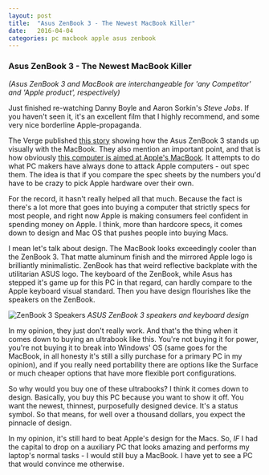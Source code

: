 ```yaml
---
layout: post
title:  "Asus ZenBook 3 - The Newest MacBook Killer"
date:   2016-04-04
categories: pc macbook apple asus zenbook
---
```


### Asus ZenBook 3 - The Newest MacBook Killer

*(Asus ZenBook 3 and MacBook are interchangeable for 'any Competitor' and 'Apple product', respectively)*

Just finished re-watching Danny Boyle and Aaron Sorkin's *Steve Jobs*.  If you haven't seen it, it's an excellent film that I highly recommend, and some very nice borderline Apple-propaganda.

The Verge published [this story](http://www.theverge.com/circuitbreaker/2016/5/30/11810132/asus-zenbook-3-apple-macbook-photo-comparison) showing how the Asus ZenBook 3 stands up visually with the MacBook.  They also mention an important point, and that is how obviously [this computer is aimed at Apple's MacBook](http://www.theverge.com/circuitbreaker/2016/5/30/11810152/asus-zenbook-3-release-date-price-specs-computex-2016).  It attempts to do what PC makers have always done to attack Apple computers - out spec them.  The idea is that if you compare the spec sheets by the numbers you'd have to be crazy to pick Apple hardware over their own.

For the record, it hasn't really helped all that much.  Because the fact is there's a lot more that goes into buying a computer that strictly specs for most people, and right now Apple is making consumers feel confident in spending money on Apple.  I think, more than hardcore specs, it comes down to design and Mac OS that pushes people into buying Macs.

I mean let's talk about design.  The MacBook looks exceedingly cooler than the ZenBook 3.  That matte aluminum finish and the mirrored Apple logo is brilliantly minimalistic.  ZenBook has that weird reflective backplate with the utilitarian ASUS logo.  The keyboard of the ZenBook, while Asus has stepped it's game up for this PC in that regard, can hardly compare to the Apple keyboard visual standard.  Then you have design flourishes like the speakers on the ZenBook.

![ZenBook 3 Speakers](https://cdn3.vox-cdn.com/thumbor/ZUoazJBQS3A3YuhC-Iii5JdJX3A=/1020x0/cdn0.vox-cdn.com/uploads/chorus_asset/file/6564697/DSCF4312.0.jpg)
*ASUS ZenBook 3 speakers and keyboard design*

In my opinion, they just don't really work.  And that's the thing when it comes down to buying an ultrabook like this.  You're not buying it for power, you're not buying it to break into Windows' OS (same goes for the MacBook, in all honesty it's still a silly purchase for a primary PC in my opinion), and if you really need portability there are options like the Surface or much cheaper options that have more flexible port configurations.  

So why would you buy one of these ultrabooks?  I think it comes down to design.  Basically, you buy this PC because you want to show it off.  You want the newest, thinnest, purposefully designed device.  It's a status symbol.  So that means, for well over a thousand dollars, you expect the pinnacle of design.

In my opinion, it's still hard to beat Apple's design for the Macs.  So, *IF* I had the capital to drop on a auxiliary PC that looks amazing and performs my laptop's normal tasks - I would still buy a MacBook.  I have yet to see a PC that would convince me otherwise.
